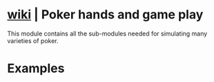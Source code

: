 # [wiki](https://github.com/lcrocker/ojpoker/wiki/Rust_Libraries) | Poker hands and game play

This module contains all the sub-modules needed for simulating
many varieties of poker.

# Examples
